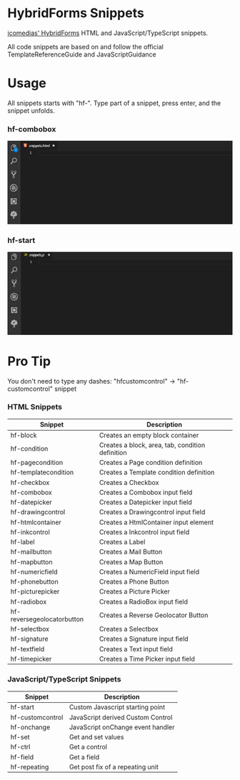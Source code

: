 # HybridForms Snippets

[icomedias' HybridForms](https://www.icomedias.com/de/) HTML and JavaScript/TypeScript snippets.

All code snippets are based on and follow the official TemplateReferenceGuide and JavaScriptGuidance

# Usage

All snippets starts with "hf-". Type part of a snippet, press enter, and the snippet unfolds.

### hf-combobox

![hf-combobox](images/hf-combobox.gif)

### hf-start

![hf-js](images/hf-js.gif)

# Pro Tip

You don't need to type any dashes: "hfcustomcontrol" -> "hf-customcontrol" snippet

### HTML Snippets

Snippet  | Description
---------|-------------
hf-block | Creates an empty block container
hf-condition | Creates a block, area, tab, condition definition
hf-pagecondition | Creates a Page condition definition
hf-templatecondition | Creates a Template condition definition
hf-checkbox | Creates a Checkbox
hf-combobox | Creates a Combobox input field
hf-datepicker | Creates a Datepicker input field
hf-drawingcontrol | Creates a Drawingcontrol input field
hf-htmlcontainer | Creates a HtmlContainer input element
hf-inkcontrol | Creates a Inkcontrol input field
hf-label | Creates a Label
hf-mailbutton | Creates a Mail Button
hf-mapbutton | Creates a Map Button
hf-numericfield | Creates a NumericField input field
hf-phonebutton | Creates a Phone Button
hf-picturepicker | Creates a Picture Picker
hf-radiobox | Creates a RadioBox input field
hf-reversegeolocatorbutton | Creates a Reverse Geolocator Button
hf-selectbox | Creates a Selectbox
hf-signature | Creates a Signature input field
hf-textfield | Creates a Text input field
hf-timepicker | Creates a Time Picker input field

### JavaScript/TypeScript Snippets

Snippet | Description
--------|-------------
hf-start | Custom Javascript starting point
hf-customcontrol | JavaScript derived Custom Control
hf-onchange | JavaScript onChange event handler
hf-set | Get and set values
hf-ctrl | Get a control
hf-field | Get a field
hf-repeating | Get post fix of a repeating unit
